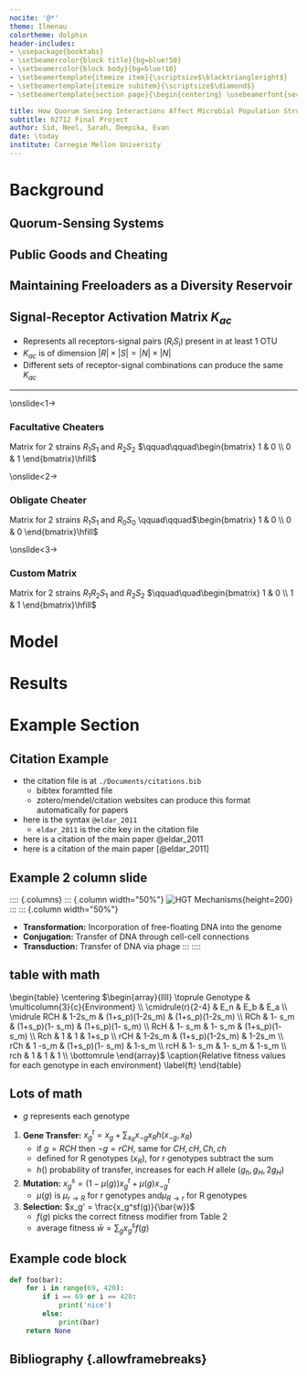 ```yaml
---
nocite: '@*'
theme: Ilmenau
colortheme: dolphin
header-includes:
- \usepackage{booktabs}
- \setbeamercolor{block title}{bg=blue!50}
- \setbeamercolor{block body}{bg=blue!10}
- \setbeamertemplate{itemize item}{\scriptsize$\blacktriangleright$}
- \setbeamertemplate{itemize subitem}{\scriptsize$\diamond$}
- \setbeamertemplate{section page}{\begin{centering} \usebeamerfont{section title}\insertsection\par\end{centering}}

title: How Quorum Sensing Interactions Affect Microbial Population Structure
subtitle: 02712 Final Project
author: Sid, Neel, Sarah, Deepika, Evan
date: \today
institute: Carnegie Mellon University
---
```


# Background

## Quorum-Sensing Systems

## Public Goods and Cheating

## Maintaining Freeloaders as a Diversity Reservoir

## Signal-Receptor Activation Matrix $K_{ac}$

- Represents all receptors-signal pairs ($R_iS_i$) present in at least 1 OTU
- $K_{ac}$ is of dimension $|R|\times|S|=|N|\times|N|$
- Different sets of receptor-signal combinations can produce the same $K_{ac}$

---

\onslide<1->
### Facultative Cheaters 
Matrix for 2 strains $R_1S_1$ and $R_2S_2$ $\qquad\qquad\begin{bmatrix} 1 & 0 \\ 0 & 1 \end{bmatrix}\hfill$

\onslide<2->
### Obligate Cheater
Matrix for 2 strains $R_1S_1$ and $R_0S_0$ \qquad\qquad$\begin{bmatrix} 1 & 0 \\ 0 & 0 \end{bmatrix}\hfill$

\onslide<3->
### Custom Matrix
Matrix for 2 strains $R_1R_2S_1$ and $R_2S_2$ $\qquad\quad\begin{bmatrix} 1 & 0 \\ 1 & 1 \end{bmatrix}\hfill$

# Model

# Results

# Example Section 

## Citation Example
- the citation file is at `./Documents/citations.bib`
  - bibtex foramtted file
  - zotero/mendel/citation websites can produce this format automatically for papers
- here is the syntax `@eldar_2011`
  - `eldar_2011` is the cite key in the citation file
- here is a citation of the main paper @eldar_2011
- here is a citation of the main paper [@eldar_2011]

## Example 2 column slide
:::: {.columns}
::: {.column width="50%"}
![HGT Mechanisms](hgt_mechanisims_trendslgt.png){height=200}
:::
::: {.column width="50%"}
- **Transformation:** Incorporation of free-floating DNA into the genome
- **Conjugation:** Transfer of DNA through cell-cell connections
- **Transduction:** Transfer of DNA via phage
:::
::::

## table with math
\begin{table}
    \centering
    $\begin{array}{llll}
    \toprule
    Genotype & \multicolumn{3}{c}{Environment} \\
    \cmidrule(r){2-4}
        & E_n & E_b & E_a \\
    \midrule
    RCH & 1-2s_m & (1+s_p)(1-2s_m) & (1+s_p)(1-2s_m) \\
    RCh & 1- s_m & (1+s_p)(1- s_m) & (1+s_p)(1- s_m) \\
    RcH & 1- s_m & 1- s_m          & (1+s_p)(1- s_m) \\
    Rch & 1      & 1               & 1+s_p           \\
    rCH & 1-2s_m & (1+s_p)(1-2s_m) & 1-2s_m          \\
    rCh & 1 -s_m & (1+s_p)(1- s_m) & 1-s_m           \\
    rcH & 1- s_m & 1- s_m          & 1-s_m           \\
    rch & 1      & 1               & 1               \\
    \bottomrule
    \end{array}$
    \caption{Relative fitness values for each genotype in each environment}
    \label{ft}
\end{table}

## Lots of math
- $g$ represents each genotype
1. **Gene Transfer:** $x_g^t = x_g + \sum_{x_R} x_{\neg g}x_R h(x_{\neg g},x_R)$
   - if $g=RCH$ then $\neg g=rCH$, same for $CH,cH,Ch,ch$
   - defined for R genotypes ($x_R$), for r genotypes subtract the sum
   - $h()$ probability of transfer, increases for each $H$ allele ($g_h,g_H,2g_H$)
1. **Mutation:** $x_g^s = (1-\mu(g))x_g^t + \mu(g)x_{\neg g}^t$
   - $\mu(g)$ is $\mu_{r\to R}$ for r genotypes and$\mu_{R\to r}$ for R genotypes
1. **Selection:** $x_g' = \frac{x_g^sf(g)}{\bar{w}}$
   - $f(g)$ picks the correct fitness modifier from Table 2
   - average fitness $\bar{w} = \sum_g x_g^sf(g)$

## Example code block

```python
def foo(bar):
    for i in range(69, 420):
        if i == 69 or i == 420:
            print('nice')
        else:
            print(bar)
    return None
```

## Bibliography {.allowframebreaks}
